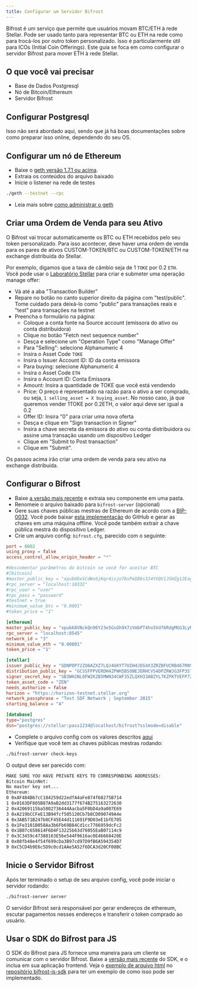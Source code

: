 ```yaml
---
title: Configurar um Servidor Bifrost
---
```


Bifrost é um serviço que permite que usuários movam BTC/ETH à rede Stellar. Pode ser usado tanto para representar BTC ou ETH na rede como para trocá-los por outro token personalizado. Isso é particularmente útil para ICOs (Initial Coin Offerings).
Este guia se foca em como configurar o servidor Bifrost para mover ETH à rede Stellar.

## O que você vai precisar

- Base de Dados Postgresql
- Nó de Bitcoin/Ethereum
- Servidor Bifrost

## Configurar Postgresql

Isso não será abordado aqui, sendo que já há boas documentações sobre como preparar isso online, dependendo do seu OS.

## Configurar um nó de Ethereum

- Baixe o [geth versão 1.7.1 ou acima](https://geth.ethereum.org/downloads/).
- Extraia os conteúdos do arquivo baixado
- Inicie o listener na rede de testes

```bash  
./geth --testnet --rpc
```

- Leia mais sobre [como administrar o geth](https://github.com/ethereum/go-ethereum)

## Criar uma Ordem de Venda para seu Ativo

O Bifrost vai trocar automaticamente os BTC ou ETH recebidos pelo seu token personalizado. Para isso acontecer, deve haver uma ordem de venda para os pares de ativos CUSTOM-TOKEN/BTC ou CUSTOM-TOKEN/ETH na exchange distribuída do Stellar.

Por exemplo, digamos que a taxa de câmbio seja de 1 `TOKE` por 0.2 `ETH`. Você pode usar o [Laboratório Stellar](https://www.stellar.org/laboratory/) para criar e submeter uma operação manage offer:

- Vá até a aba "Transaction Builder"
- Repare no botão no canto superior direito da página com "test/public". Tome cuidado para deixá-lo como "public" para transações reais e "test" para transações na testnet
- Preencha o formulário na página:
  - Coloque a conta fonte na Source account (emissora do ativo ou conta distribuidora)
  - Clique no botão "Fetch next sequence number"
  - Desça e selecione um "Operation Type" como "Manage Offer"
  - Para "Selling": selecione Alphanumeric 4
  - Insira o Asset Code `TOKE`
  - Insira o Issuer Account ID: ID da conta emissora
  - Para buying: selecione Alphanumeric 4
  - Insira o Asset Code `ETH`
  - Insira o Account ID: Conta Emissora
  - Amount: Insira a quantidade de TOKE que você está vendendo
  - Price: O preço é representado na razão para o ativo a ser comprado, ou seja, `1 selling_asset = X buying_asset`. No nosso caso, já que queremos vender 1TOKE por 0.2ETH, o valor aqui deve ser igual a 0.2
  - Offer ID: Insira "0" para criar uma nova oferta
  - Desça e clique em "Sign transaction in Signer"
  - Insira a chave secreta da emissora do ativo ou conta distribuidora ou assine uma transação usando um dispositivo Ledger
  - Clique em "Submit to Post transaction"
  - Clique em "Submit".

Os passos acima irão criar uma ordem de venda para seu ativo na exchange distribuída.

## Configurar o Bifrost

- Baixe [a versão mais recente](https://github.com/stellar/go/releases/tag/bifrost-v0.0.2) e extraia seu componente em uma pasta.
- Renomeie o arquivo baixado para `bifrost-server` (opcional)
- Gere suas chaves públicas mestras de Ethereum de acordo com a [BIP-0032](https://github.com/bitcoin/bips/blob/master/bip-0032.mediawiki). Você pode baixar [esta implementação](https://iancoleman.io/bip39/) do GitHub e gerar as chaves em uma máquina offline. Você pode também extrair a chave pública mestra do dispositivo Ledger.
- Crie um arquivo config: `bifrost.cfg`, parecido com o seguinte:

<code-example name="bifrost.cfg">

```toml
port = 8002
using_proxy = false
access_control_allow_origin_header = "*"

#descomentar parâmetros do bitcoin se você for aceitar BTC
#[bitcoin]
#master_public_key = "xpub6DxSCdWu6jKqr4isjo7bsPeDD6s3J4YVQV1JSHZg12Eagdqnf7XX4fxqyW2sLhUoFWutL7tAELU2LiGZrEXtjVbvYptvTX5Eoa4Mamdjm9u"
#rpc_server = "localhost:18332"
#rpc_user = "user"
#rpc_pass = "password"
#testnet = true
#minimum_value_btc = "0.0001"
#token_price = "1"

[ethereum]
master_public_key = "xpub68VNckQn96Y23e5GsGh9X7zVmbPT4ho5Vdf6RdgMGG3LyNhH2cLFDCib9zgn8QWgj261xu7MYbmBsX8Fp5VkfDUrecUnpEGWkyCo7qK2gxn"
rpc_server = "localhost:8545"
network_id = "3"
minimum_value_eth = "0.00001"
token_price = "1"

[stellar]
issuer_public_key = "GDNPOP72ZO6AZXZ7LQJ4GKYT7UIH4JEG4X3ZRZBFUCRB467RNV3SFK5D"
distribution_public_key = "GCSSFPPVERDH4ZPWH5BSONEJERHCVS4DPZRWJG3FP3STOA5ZFTD3GMZ5"
signer_secret_key = "SB3WH2NLOFW2K2B5MWN34CWF35ZLQXH33ABZYL7KZFKTVEFP72Q574LM"
token_asset_code = "ZEN"
needs_authorize = false
horizon = "https://horizon-testnet.stellar.org"
network_passphrase = "Test SDF Network ; September 2015"
starting_balance = "4"

[database]
type="postgres"
dsn="postgres://stellar:pass1234@localhost/bifrost?sslmode=disable"
```

</code-example>


- Complete o arquivo config com os valores descritos [aqui](https://github.com/stellar/go/tree/master/services/bifrost#config)
- Verifique que você tem as chaves públicas mestras rodando:

```bash
./bifrost-server check-keys
```

O output deve ser parecido com:

```bash
MAKE SURE YOU HAVE PRIVATE KEYS TO CORRESPONDING ADDRESSES:
Bitcoin MainNet:
No master key set...
Ethereum:
0 0xAF484B67cC184259d22edfA4aFe874f68275B714
1 0x0163DF805B87A9aB2dd3177f674B275163272630
2 0x42069115ba5802736444Aacba5F0bD4a9a007E69
3 0xA219bCCFeE13B94fcf505120Cb7b8CD090749A4e
4 0x3AB571B247b0CF45E44d111691F9D03eE1bfE705
5 0x1Fe3101B058Aa3b6Fb69B84Cd1cc7766959dcFc2
6 0x1B07c658614F6D4F13225b63d76055EaB07114c9
7 0x3C3459c47388163E56e544F9616ac0E46668420E
8 0x08fb48e4f54f699cDa3B97cd97D9fB6A594354D7
9 0xC5CD4b9E6c5D9c0cd1AAe5A52f6DCA3d20CF08BC
```

## Inicie o Servidor Bifrost

Após ter terminado o setup de seu arquivo config, você pode iniciar o servidor rodando:

```bash
./bifrost-server server
```
O servidor Bifrost será responsável por gerar endereços de ethereum, escutar pagamentos nesses endereços e transferir o token comprado ao usuário.

## Usar o SDK do Bifrost para JS

O SDK do Bifrost para JS fornece uma maneira para um cliente se comunicar com o servidor Bifrost.
Baixe a [versão mais recente](https://github.com/stellar/bifrost-js-sdk/releases) do SDK, e o inclua em sua aplicação frontend. Veja o [exemplo de arquivo html](https://github.com/stellar/bifrost-js-sdk/blob/master/example.html) no [repositório bifrost-js-sdk](https://github.com/stellar/bifrost-js-sdk) para ter um exemplo de como isso pode ser implementado.
